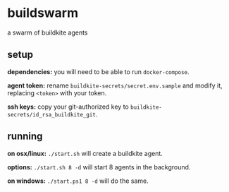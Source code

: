 # buildswarm
a swarm of buildkite agents

## setup
**dependencies:** you will need to be able to run `docker-compose`.

**agent token:** rename `buildkite-secrets/secret.env.sample` and
modify it, replacing `<token>` with your token.

**ssh keys:** copy your git-authorized key to
`buildkite-secrets/id_rsa_buildkite_git`.


## running
**on osx/linux:** `./start.sh` will create a buildkite agent.

**options:** `./start.sh 8 -d` will start 8 agents in the background.

**on windows:** `./start.ps1 8 -d` will do the same.
